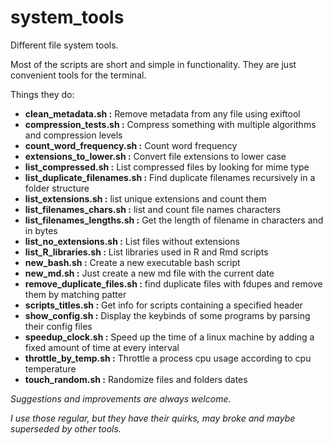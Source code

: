 
# system_tools

Different file system tools.

Most of the scripts are short and simple in functionality.
They are just convenient tools for the terminal.

Things they do:



- **clean_metadata.sh           :**   Remove metadata from any file using exiftool
- **compression_tests.sh        :**   Compress something with multiple algorithms and compression levels
- **count_word_frequency.sh     :**   Count word frequency
- **extensions_to_lower.sh      :**   Convert file extensions to lower case
- **list_compressed.sh          :**   List compressed files by looking for mime type
- **list_duplicate_filenames.sh :**   Find duplicate filenames recursively in a folder structure
- **list_extensions.sh          :**   list unique extensions and count them
- **list_filenames_chars.sh     :**   list and count file names characters 
- **list_filenames_lengths.sh   :**   Get the length of filename in characters and in bytes
- **list_no_extensions.sh       :**   List files without extensions
- **list_R_libraries.sh         :**   List libraries used in R and Rmd scripts
- **new_bash.sh                 :**   Create a new executable bash script
- **new_md.sh                   :**   Just create a new md file with the current date
- **remove_duplicate_files.sh   :**   find duplicate files with fdupes and remove them by matching patter
- **scripts_titles.sh           :**   Get info for scripts containing a specified header
- **show_config.sh              :**   Display the keybinds of some programs by parsing their config files
- **speedup_clock.sh            :**   Speed up the time of a linux machine by adding a fixed amount of time at every interval
- **throttle_by_temp.sh         :**   Throttle a process cpu usage according to cpu temperature
- **touch_random.sh             :**   Randomize files and folders dates


*Suggestions and improvements are always welcome.*

*I use those regular, but they have their quirks, may broke and maybe superseded by other tools.*
